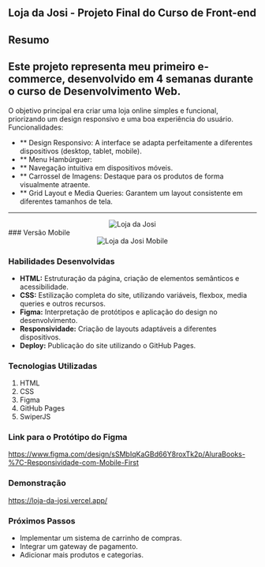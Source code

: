 ## Loja da Josi - Projeto Final do Curso de Front-end
## Resumo
Este projeto representa meu primeiro e-commerce, desenvolvido em 4 semanas durante o curso de Desenvolvimento Web. 
---
O objetivo principal era criar uma loja online simples e funcional, priorizando um design responsivo e uma boa experiência do usuário.
Funcionalidades:
* ** Design Responsivo: A interface se adapta perfeitamente a diferentes dispositivos (desktop, tablet, mobile).
* ** Menu Hambúrguer: 
* ** Navegação intuitiva em dispositivos móveis.
* ** Carrossel de Imagens: Destaque para os produtos de forma visualmente atraente.
* ** Grid Layout e Media Queries: Garantem um layout consistente em diferentes tamanhos de tela.
---
<div align="center">
  <img src="https://github.com/user-attachments/assets/aa4293e1-9ae9-473c-a301-c3376e4415ee" alt="Loja da Josi">
</div>
### Versão Mobile
<div align="center">
  <img src="https://github.com/user-attachments/assets/5318dcb5-65e0-4a40-b1d0-c5d0caffdb12" alt="Loja da Josi Mobile">
</div>

### Habilidades Desenvolvidas
* **HTML:** Estruturação da página, criação de elementos semânticos e acessibilidade.
* **CSS:** Estilização completa do site, utilizando variáveis, flexbox, media queries e outros recursos.
* **Figma:** Interpretação de protótipos e aplicação do design no desenvolvimento.
* **Responsividade:** Criação de layouts adaptáveis a diferentes dispositivos.
* **Deploy:** Publicação do site utilizando o GitHub Pages.

### Tecnologias Utilizadas
1. HTML
2. CSS
3. Figma
4. GitHub Pages
5. SwiperJS

### Link para o Protótipo do Figma
https://www.figma.com/design/sSMbIqKaGBd66Y8roxTk2p/AluraBooks-%7C-Responsividade-com-Mobile-First

### Demonstração
https://loja-da-josi.vercel.app/

### Próximos Passos
* Implementar um sistema de carrinho de compras.
* Integrar um gateway de pagamento.
* Adicionar mais produtos e categorias.
